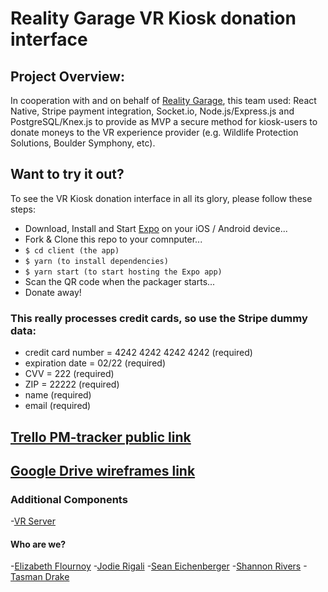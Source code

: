 # Reality Garage VR Kiosk donation interface

## Project Overview:
In cooperation with and on behalf of [Reality Garage](http://realitygarage.com/), this team used: React Native, Stripe payment integration, Socket.io, Node.js/Express.js and PostgreSQL/Knex.js to provide as MVP a secure method for kiosk-users to donate moneys to the VR experience provider (e.g. Wildlife Protection Solutions, Boulder Symphony, etc).

## Want to try it out?
To see the VR Kiosk donation interface in all its glory, please follow these steps:
- Download, Install and Start [Expo](https://expo.io/) on your iOS / Android device...
- Fork & Clone this repo to your comnputer...
- ```$ cd client (the app)```
- ```$ yarn (to install dependencies)```
- ```$ yarn start (to start hosting the Expo app)```
- Scan the QR code when the packager starts...
- Donate away!

### This really processes credit cards, so use the Stripe dummy data:
- credit card number = 4242 4242 4242 4242 (required)
- expiration date = 02/22 (required)
- CVV = 222 (required)
- ZIP = 22222 (required)
- name (required)
- email (required)


## [Trello PM-tracker public link](https://trello.com/b/NjV8tJT7/vr-app)
## [Google Drive wireframes link](https://drive.google.com/drive/folders/0BwXfo7CF48C2SjZaU2lRNVhWWFk)

### Additional Components
-[VR Server](https://github.com/tasmandrake/vr_server)

#### Who are we?
-[Elizabeth Flournoy](https://github.com/emflournoy)
-[Jodie Rigali](https://github.com/jmrigali)
-[Sean Eichenberger](https://github.com/speichs)
-[Shannon Rivers](https://github.com/senbenito)
-[Tasman Drake](https://github.com/tasmandrake)
